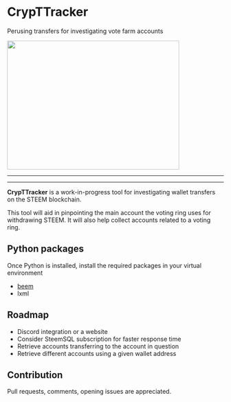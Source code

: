 # CrypTTracker
Perusing transfers for investigating vote farm accounts

<img src=https://ipfs.busy.org/ipfs/QmZ46c5mZe6DuRNmLouF7PrZM1ZdrvGqi3JbAnQKCmsVe4 width=400 height=300/>

<hr>
<hr>

**CrypTTracker** is a work-in-progress tool for investigating wallet transfers on the STEEM blockchain.

This tool will aid in pinpointing the main account the voting ring uses for withdrawing STEEM. It will also help collect accounts related to a voting ring.

## Python packages
Once Python is installed, install the required packages in your virtual environment
* [beem ](https://github.com/holgern/beem)
* lxml

## Roadmap
* Discord integration or a website
* Consider SteemSQL subscription for faster response time
* Retrieve accounts transferring to the account in question
* Retrieve different accounts using a given wallet address

## Contribution
Pull requests, comments, opening issues are appreciated.
